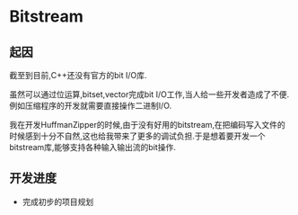 # Bitstream

## 起因
截至到目前,C++还没有官方的bit I/O库.

虽然可以通过位运算,bitset,vector<bool>完成bit I/O工作,当人给一些开发者造成了不便.例如压缩程序的开发就需要直接操作二进制I/O.

我在开发HuffmanZipper的时候,由于没有好用的bitstream,在把编码写入文件的时候感到十分不自然,这也给我带来了更多的调试负担.于是想着要开发一个bitstream库,能够支持各种输入输出流的bit操作.

## 开发进度
* 完成初步的项目规划
